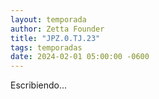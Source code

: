 ```yaml
---
layout: temporada
author: Zetta Founder
title: "JPZ.0.TJ.23"
tags: temporadas
date: 2024-02-01 05:00:00 -0600
---
```


Escribiendo...